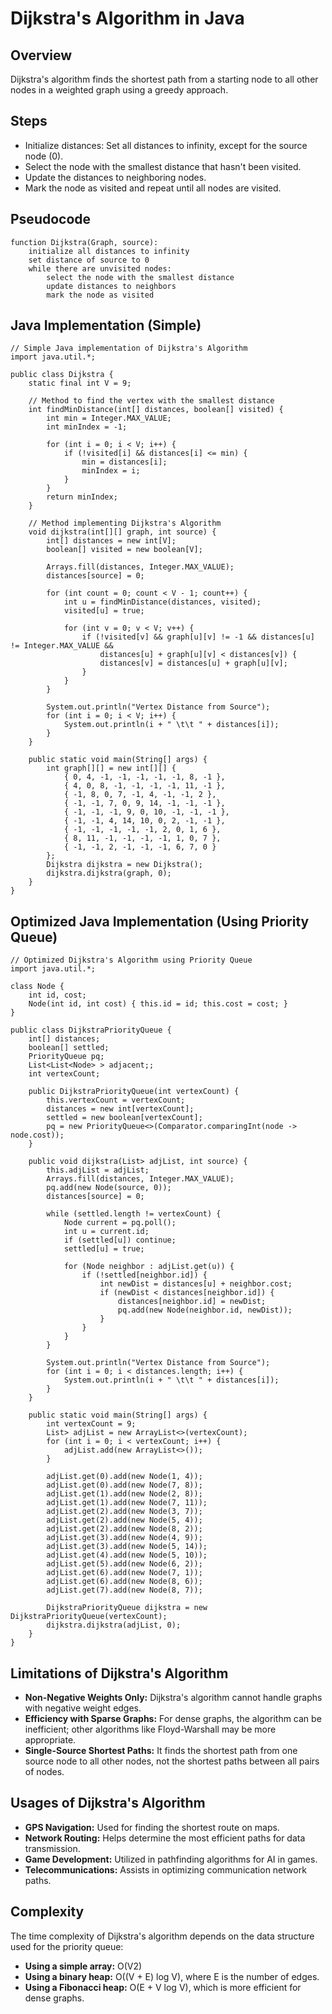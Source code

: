 Dijkstra's Algorithm in Java
============================

Overview
--------

Dijkstra's algorithm finds the shortest path from a starting node to all other nodes in a weighted graph using a greedy approach.

Steps
-----

*   Initialize distances: Set all distances to infinity, except for the source node (0).
*   Select the node with the smallest distance that hasn't been visited.
*   Update the distances to neighboring nodes.
*   Mark the node as visited and repeat until all nodes are visited.

Pseudocode
----------

    function Dijkstra(Graph, source):
        initialize all distances to infinity
        set distance of source to 0
        while there are unvisited nodes:
            select the node with the smallest distance
            update distances to neighbors
            mark the node as visited
    

Java Implementation (Simple)
----------------------------

    // Simple Java implementation of Dijkstra's Algorithm
    import java.util.*;
    
    public class Dijkstra {
        static final int V = 9;
    
        // Method to find the vertex with the smallest distance
        int findMinDistance(int[] distances, boolean[] visited) {
            int min = Integer.MAX_VALUE;
            int minIndex = -1;
    
            for (int i = 0; i < V; i++) {
                if (!visited[i] && distances[i] <= min) {
                    min = distances[i];
                    minIndex = i;
                }
            }
            return minIndex;
        }
    
        // Method implementing Dijkstra's Algorithm
        void dijkstra(int[][] graph, int source) {
            int[] distances = new int[V];
            boolean[] visited = new boolean[V];
    
            Arrays.fill(distances, Integer.MAX_VALUE);
            distances[source] = 0;
    
            for (int count = 0; count < V - 1; count++) {
                int u = findMinDistance(distances, visited);
                visited[u] = true;
    
                for (int v = 0; v < V; v++) {
                    if (!visited[v] && graph[u][v] != -1 && distances[u] != Integer.MAX_VALUE && 
                        distances[u] + graph[u][v] < distances[v]) {
                        distances[v] = distances[u] + graph[u][v];
                    }
                }
            }
    
            System.out.println("Vertex Distance from Source");
            for (int i = 0; i < V; i++) {
                System.out.println(i + " \t\t " + distances[i]);
            }
        }
    
        public static void main(String[] args) {
            int graph[][] = new int[][] {
                { 0, 4, -1, -1, -1, -1, -1, 8, -1 },
                { 4, 0, 8, -1, -1, -1, -1, 11, -1 },
                { -1, 8, 0, 7, -1, 4, -1, -1, 2 },
                { -1, -1, 7, 0, 9, 14, -1, -1, -1 },
                { -1, -1, -1, 9, 0, 10, -1, -1, -1 },
                { -1, -1, 4, 14, 10, 0, 2, -1, -1 },
                { -1, -1, -1, -1, -1, 2, 0, 1, 6 },
                { 8, 11, -1, -1, -1, -1, 1, 0, 7 },
                { -1, -1, 2, -1, -1, -1, 6, 7, 0 }
            };
            Dijkstra dijkstra = new Dijkstra();
            dijkstra.dijkstra(graph, 0);
        }
    }
    

Optimized Java Implementation (Using Priority Queue)
----------------------------------------------------

    // Optimized Dijkstra's Algorithm using Priority Queue
    import java.util.*;
    
    class Node {
        int id, cost;
        Node(int id, int cost) { this.id = id; this.cost = cost; }
    }
    
    public class DijkstraPriorityQueue {
        int[] distances;
        boolean[] settled;
        PriorityQueue pq;
        List<List<Node> > adjacent;;
        int vertexCount;
    
        public DijkstraPriorityQueue(int vertexCount) {
            this.vertexCount = vertexCount;
            distances = new int[vertexCount];
            settled = new boolean[vertexCount];
            pq = new PriorityQueue<>(Comparator.comparingInt(node -> node.cost));
        }
    
        public void dijkstra(List> adjList, int source) {
            this.adjList = adjList;
            Arrays.fill(distances, Integer.MAX_VALUE);
            pq.add(new Node(source, 0));
            distances[source] = 0;
    
            while (settled.length != vertexCount) {
                Node current = pq.poll();
                int u = current.id;
                if (settled[u]) continue;
                settled[u] = true;
    
                for (Node neighbor : adjList.get(u)) {
                    if (!settled[neighbor.id]) {
                        int newDist = distances[u] + neighbor.cost;
                        if (newDist < distances[neighbor.id]) {
                            distances[neighbor.id] = newDist;
                            pq.add(new Node(neighbor.id, newDist));
                        }
                    }
                }
            }
    
            System.out.println("Vertex Distance from Source");
            for (int i = 0; i < distances.length; i++) {
                System.out.println(i + " \t\t " + distances[i]);
            }
        }
    
        public static void main(String[] args) {
            int vertexCount = 9;
            List> adjList = new ArrayList<>(vertexCount);
            for (int i = 0; i < vertexCount; i++) {
                adjList.add(new ArrayList<>());
            }
    
            adjList.get(0).add(new Node(1, 4));
            adjList.get(0).add(new Node(7, 8));
            adjList.get(1).add(new Node(2, 8));
            adjList.get(1).add(new Node(7, 11));
            adjList.get(2).add(new Node(3, 7));
            adjList.get(2).add(new Node(5, 4));
            adjList.get(2).add(new Node(8, 2));
            adjList.get(3).add(new Node(4, 9));
            adjList.get(3).add(new Node(5, 14));
            adjList.get(4).add(new Node(5, 10));
            adjList.get(5).add(new Node(6, 2));
            adjList.get(6).add(new Node(7, 1));
            adjList.get(6).add(new Node(8, 6));
            adjList.get(7).add(new Node(8, 7));
    
            DijkstraPriorityQueue dijkstra = new DijkstraPriorityQueue(vertexCount);
            dijkstra.dijkstra(adjList, 0);
        }
    }
    

Limitations of Dijkstra's Algorithm
-----------------------------------

*   **Non-Negative Weights Only:** Dijkstra's algorithm cannot handle graphs with negative weight edges.
*   **Efficiency with Sparse Graphs:** For dense graphs, the algorithm can be inefficient; other algorithms like Floyd-Warshall may be more appropriate.
*   **Single-Source Shortest Paths:** It finds the shortest path from one source node to all other nodes, not the shortest paths between all pairs of nodes.

Usages of Dijkstra's Algorithm
------------------------------

*   **GPS Navigation:** Used for finding the shortest route on maps.
*   **Network Routing:** Helps determine the most efficient paths for data transmission.
*   **Game Development:** Utilized in pathfinding algorithms for AI in games.
*   **Telecommunications:** Assists in optimizing communication network paths.

Complexity
----------

The time complexity of Dijkstra's algorithm depends on the data structure used for the priority queue:

*   **Using a simple array:** O(V2)
*   **Using a binary heap:** O((V + E) log V), where E is the number of edges.
*   **Using a Fibonacci heap:** O(E + V log V), which is more efficient for dense graphs.